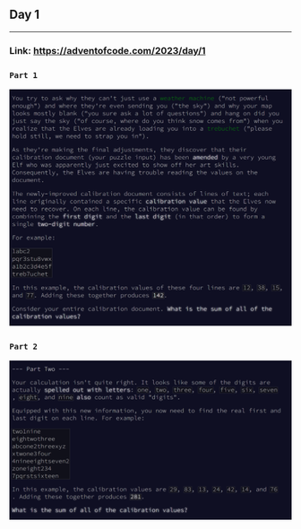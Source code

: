 ## Day 1
___

### Link: https://adventofcode.com/2023/day/1

### `Part 1`
![img.png](part1.png)

### `Part 2`
![img_1.png](part2.png)